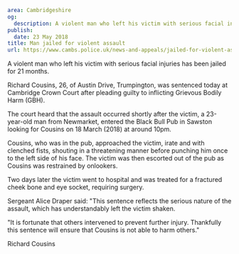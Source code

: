 ```yaml
area: Cambridgeshire
og:
  description: A violent man who left his victim with serious facial injuries has been jailed for 21 months.
publish:
  date: 23 May 2018
title: Man jailed for violent assault
url: https://www.cambs.police.uk/news-and-appeals/jailed-for-violent-assault
```

A violent man who left his victim with serious facial injuries has been jailed for 21 months.

Richard Cousins, 26, of Austin Drive, Trumpington, was sentenced today at Cambridge Crown Court after pleading guilty to inflicting Grievous Bodily Harm (GBH).

The court heard that the assault occurred shortly after the victim, a 23-year-old man from Newmarket, entered the Black Bull Pub in Sawston looking for Cousins on 18 March (2018) at around 10pm.

Cousins, who was in the pub, approached the victim, irate and with clenched fists, shouting in a threatening manner before punching him once to the left side of his face. The victim was then escorted out of the pub as Cousins was restrained by onlookers.

Two days later the victim went to hospital and was treated for a fractured cheek bone and eye socket, requiring surgery.

Sergeant Alice Draper said: "This sentence reflects the serious nature of the assault, which has understandably left the victim shaken.

"It is fortunate that others intervened to prevent further injury. Thankfully this sentence will ensure that Cousins is not able to harm others."

Richard Cousins
